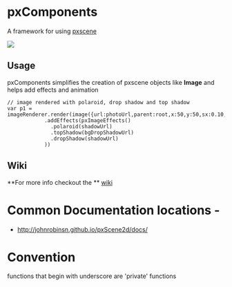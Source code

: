 # pxComponents

A framework for using [pxscene](http://www.pxscene.org/)

![](https://raw.githubusercontent.com/diatrophy/pxComponents/master/docs/images/pxComponents.png)

## Usage

pxComponents simplifies the creation of pxscene objects like **Image** and helps add effects and animation

    // image rendered with polaroid, drop shadow and top shadow
    var p1 = imageRenderer.render(image({url:photoUrl,parent:root,x:50,y:50,sx:0.10,sy:0.10})
                .addEffects(pxImageEffects()
                  .polaroid(shadowUrl)
                  .topShadow(bgDropShadowUrl)
                  .dropShadow(shadowUrl)
                ))

## Wiki 

**For more info checkout the ** [wiki](https://github.com/diatrophy/pxComponents/wiki)

# Common Documentation locations -

- http://johnrobinsn.github.io/pxScene2d/docs/

# Convention

functions that begin with underscore are 'private' functions

